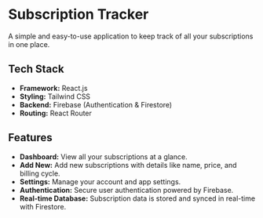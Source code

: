 # Subscription Tracker

A simple and easy-to-use application to keep track of all your subscriptions in one place.

## Tech Stack

- **Framework:** React.js
- **Styling:** Tailwind CSS
- **Backend:** Firebase (Authentication & Firestore)
- **Routing:** React Router

## Features

- **Dashboard:** View all your subscriptions at a glance.
- **Add New:** Add new subscriptions with details like name, price, and billing cycle.
- **Settings:** Manage your account and app settings.
- **Authentication:** Secure user authentication powered by Firebase.
- **Real-time Database:** Subscription data is stored and synced in real-time with Firestore.
